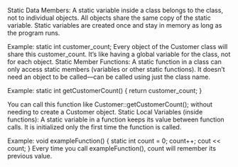 Static Data Members:
A static variable inside a class belongs to the class, not to individual objects.
All objects share the same copy of the static variable.
Static variables are created once and stay in memory as long as the program runs.

Example:
static int customer_count;
Every object of the Customer class will share this customer_count. It’s like having a global variable for the class, not for each object.
Static Member Functions:
A static function in a class can only access static members (variables or other static functions).
It doesn’t need an object to be called—can be called using just the class name.

Example:
static int getCustomerCount() {
    return customer_count;
}

You can call this function like Customer::getCustomerCount(); without needing to create a Customer object.
Static Local Variables (inside functions):
A static variable in a function keeps its value between function calls.
It is initialized only the first time the function is called.
  
Example:
void exampleFunction() {
    static int count = 0;
    count++;
    cout << count;
}
Every time you call exampleFunction(), count will remember its previous value.
